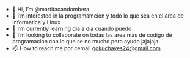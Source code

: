 - 👋 Hi, I’m @martitacandombera
- 👀 I’m interested in  la programamcion y todo lo que sea en el area de informatica y Linux
- 🌱 I’m currently learning  dia a dia cuando puedo 
- 💞️ I’m looking to collaborate on  todas las area mas de codigo de programacion con lo que se no mucho pero ayudo jajajaja
- 📫 How to reach me  por cemail gokuchaves24@gmail.com
<!---
martitacandombera/martitacandombera is a ✨ special ✨ repository because its `README.md` (this file) appears on your GitHub profile.
You can click the Preview link to take a look at your changes.
--->
